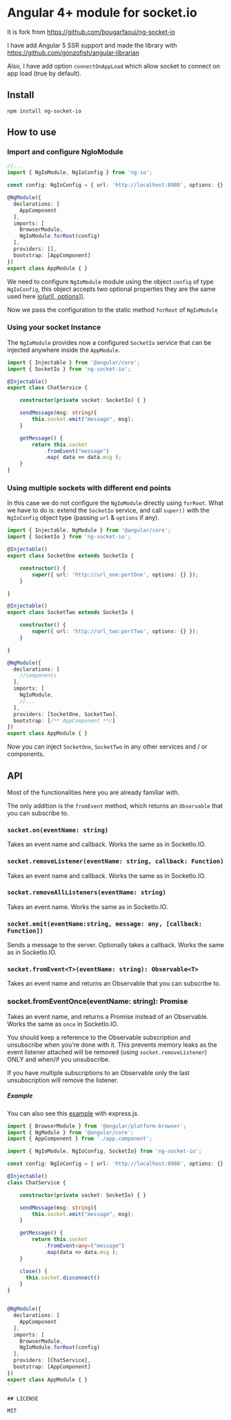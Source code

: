 # Angular 4+ module for socket.io

It is fork from https://github.com/bougarfaoui/ng-socket-io

I have add Angular 5 SSR support and made the library with https://github.com/gonzofish/angular-librarian

Also, I have add option `connectOnAppLoad` which allow socket to connect on app load (true by default).

## Install
``` npm install ng-socket-io ```

## How to use

### Import and configure NgIoModule

```ts
//...
import { NgIoModule, NgIoConfig } from 'ng-io';

const config: NgIoConfig = { url: 'http://localhost:8988', options: {} };

@NgModule({
  declarations: [
    AppComponent
  ],
  imports: [
    BrowserModule,
    NgIoModule.forRoot(config)
  ],
  providers: [],
  bootstrap: [AppComponent]
})
export class AppModule { }
```

We need to configure ```NgIoModule``` module using the object ```config``` of type ```NgIoConfig```, this object accepts two optional properties they are the same used here [io(url[, options])](https://github.com/socketio/socket.io-client/blob/master/docs/API.md#iourl-options).

Now we pass the configuration to the static method ```forRoot``` of ```NgIoModule```

### Using your socket Instance

The ```NgIoModule``` provides now a configured ```SocketIo``` service that can be injected anywhere inside the ```AppModule```.

```typescript
import { Injectable } from '@angular/core';
import { SocketIo } from 'ng-socket-io';

@Injectable()
export class ChatService {

    constructor(private socket: SocketIo) { }

    sendMessage(msg: string){
        this.socket.emit("message", msg);
    }

    getMessage() {
        return this.socket
            .fromEvent("message")
            .map( data => data.msg );
    }
}
```

### Using multiple sockets with different end points

In this case we do not configure the ```NgIoModule``` directly using ```forRoot```. What we have to do is: extend the ```SocketIo``` service, and call ```super()``` with the ```NgIoConfig``` object type (passing ```url``` & ```options``` if any).

```typescript
import { Injectable, NgModule } from '@angular/core';
import { SocketIo } from 'ng-socket-io';

@Injectable()
export class SocketOne extends SocketIo {

    constructor() {
        super({ url: 'http://url_one:portOne', options: {} });
    }

}

@Injectable()
export class SocketTwo extends SocketIo {

    constructor() {
        super({ url: 'http://url_two:portTwo', options: {} });
    }

}

@NgModule({
  declarations: [
    //components
  ],
  imports: [
    NgIoModule,
    //...
  ],
  providers: [SocketOne, SocketTwo],
  bootstrap: [/** AppComponent **/]
})
export class AppModule { }

```

Now you can inject ```SocketOne```, ```SocketTwo``` in any other services and / or components.


## API

Most of the functionalities here you are already familiar with.

The only addition is the ```fromEvent``` method, which returns an ```Observable``` that you can subscribe to.

### `socket.on(eventName: string)`
Takes an event name and callback.
Works the same as in SocketIo.IO.

### `socket.removeListener(eventName: string, callback: Function)`
Takes an event name and callback.
Works the same as in SocketIo.IO.

### `socket.removeAllListeners(eventName: string)`
Takes an event name.
Works the same as in SocketIo.IO.

### `socket.emit(eventName:string, message: any, [callback: Function])`
Sends a message to the server.
Optionally takes a callback.
Works the same as in SocketIo.IO.

### `socket.fromEvent<T>(eventName: string): Observable<T>`
Takes an event name and returns an Observable that you can subscribe to.

### socket.fromEventOnce<T>(eventName: string): Promise<T>
Takes an event name, and returns a Promise instead of an Observable.
Works the same as `once` in SocketIo.IO.

You should keep a reference to the Observable subscription and unsubscribe when you're done with it.
This prevents memory leaks as the event listener attached will be removed (using ```socket.removeListener```) ONLY and when/if you unsubscribe.

If you have multiple subscriptions to an Observable only the last unsubscription will remove the listener.

##### Example

You can also see this [example](https://github.com/bougarfaoui/ng-socket-io/tree/master/examples/chat-app) with express.js.

```typescript
import { BrowserModule } from '@angular/platform-browser';
import { NgModule } from '@angular/core';
import { AppComponent } from './app.component';

import { NgIoModule, NgIoConfig, SocketIo} from 'ng-socket-io';

const config: NgIoConfig = { url: 'http://localhost:8988', options: {} };

@Injectable()
class ChatService {

    constructor(private socket: SocketIo) { }

    sendMessage(msg: string){
        this.socket.emit("message", msg);
    }

    getMessage() {
        return this.socket
            .fromEvent<any>("message")
            .map(data => data.msg );
    }

    close() {
      this.socket.disconnect()
    }
}


@NgModule({
  declarations: [
    AppComponent
  ],
  imports: [
    BrowserModule,
    NgIoModule.forRoot(config)
  ],
  providers: [ChatService],
  bootstrap: [AppComponent]
})
export class AppModule { }
``

## LICENSE

MIT